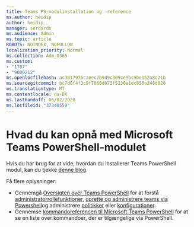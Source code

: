 ```yaml
---
title: Teams PS-modulinstallation og -reference
ms.author: heidip
author: heidip
manager: serdards
ms.audience: Admin
ms.topic: article
ROBOTS: NOINDEX, NOFOLLOW
localization_priority: Normal
ms.collection: Adm_O365
ms.custom:
- "1787"
- "9000212"
ms.openlocfilehash: ac3017975caeec2b9d9c309ce9bc9be152a8c21b
ms.sourcegitcommit: bc7d6f4f3c9f7060d073f5130e1ec856e248d020
ms.translationtype: MT
ms.contentlocale: da-DK
ms.lasthandoff: 06/02/2020
ms.locfileid: "37340559"
---
```

# <a name="what-you-can-accomplish-with-microsoft-teams-powershell-module"></a>Hvad du kan opnå med Microsoft Teams PowerShell-modulet

Hvis du har brug for at vide, hvordan du installerer Teams PowerShell modul, kan du tjekke [denne blog](https://blogs.technet.microsoft.com/skypehybridguy/2017/11/07/microsoft-teams-powershell-support/).

Få flere oplysninger:

- Gennemgå [Oversigten over Teams PowerShell](https://docs.microsoft.com/MicrosoftTeams/teams-powershell-overview) for at forstå [administratorrollefunktioner](https://docs.microsoft.com/MicrosoftTeams/using-admin-roles), [oprette og administrere teams via Powershell](https://docs.microsoft.com/MicrosoftTeams/teams-powershell-overview#creating-and-managing-teams-via-powershell)og administrere [politikker](https://docs.microsoft.com/MicrosoftTeams/teams-powershell-overview#managing-policies-via-powershell) eller [konfigurationer](https://docs.microsoft.com/MicrosoftTeams/teams-powershell-overview#managing-configurations-via-powershell). 
- Gennemse [kommandoreferencen til Microsoft Teams PowerShell](https://docs.microsoft.com/powershell/module/teams/?view=teams-ps) for at se en liste over kommandoer, der er tilgængelige via PowerShell. 
